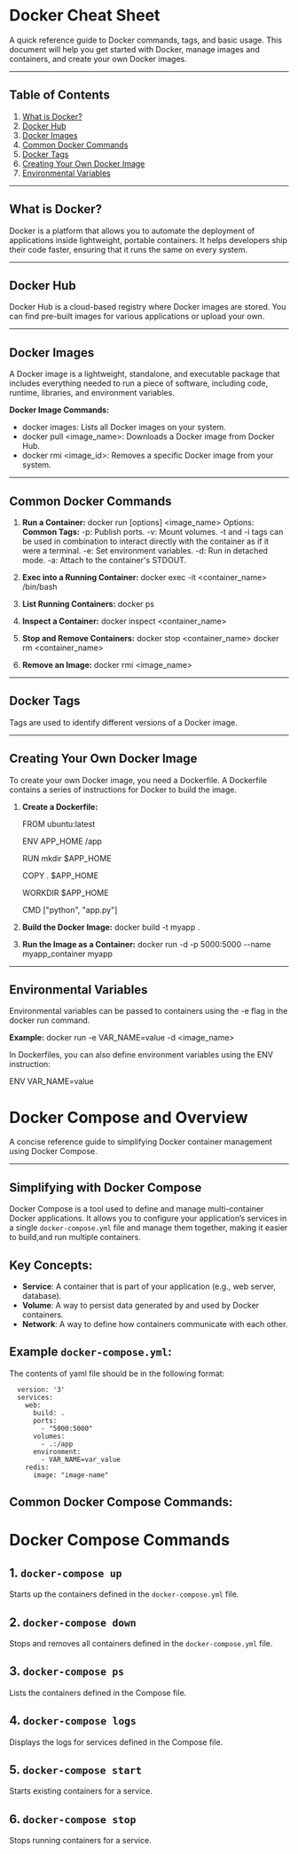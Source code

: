 # Docker Cheat Sheet

A quick reference guide to Docker commands, tags, and basic usage. This document will help you get started with Docker, manage images and containers, and create your own Docker images.

---

## Table of Contents
1. [What is Docker?](#what-is-docker)
2. [Docker Hub](#docker-hub)
3. [Docker Images](#docker-images)
4. [Common Docker Commands](#common-docker-commands)
5. [Docker Tags](#docker-tags)
6. [Creating Your Own Docker Image](#creating-your-own-docker-image)
7. [Environmental Variables](#environmental-variables)

---

## What is Docker?

Docker is a platform that allows you to automate the deployment of applications inside lightweight, portable containers. It helps developers ship their code faster, ensuring that it runs the same on every system.

---

## Docker Hub

Docker Hub is a cloud-based registry where Docker images are stored. You can find pre-built images for various applications or upload your own.

---

## Docker Images

A Docker image is a lightweight, standalone, and executable package that includes everything needed to run a piece of software, including code, runtime, libraries, and environment variables.

**Docker Image Commands:**
- docker images: Lists all Docker images on your system.
- docker pull <image_name>: Downloads a Docker image from Docker Hub.
- docker rmi <image_id>: Removes a specific Docker image from your system.

---

## Common Docker Commands

1. **Run a Container:**
   docker run [options] <image_name>
   Options:
      **Common Tags:**
          -p: Publish ports.
          -v: Mount volumes.
          -t and -i tags can be used in combination to interact directly with the container as if it were a terminal.
          -e: Set environment variables.
          -d: Run in detached mode.
          -a: Attach to the container's STDOUT.

3. **Exec into a Running Container:**
   docker exec -it <container_name> /bin/bash

4. **List Running Containers:**
   docker ps

5. **Inspect a Container:**
   docker inspect <container_name>

6. **Stop and Remove Containers:**
   docker stop <container_name>
   docker rm <container_name>

7. **Remove an Image:**
   docker rmi <image_name>

---

## Docker Tags

Tags are used to identify different versions of a Docker image.



---

## Creating Your Own Docker Image

To create your own Docker image, you need a Dockerfile. A Dockerfile contains a series of instructions for Docker to build the image.

1. **Create a Dockerfile:**

   FROM ubuntu:latest
   
   ENV APP_HOME /app
   
   RUN mkdir $APP_HOME
   
   COPY . $APP_HOME
   
   WORKDIR $APP_HOME
   
   CMD ["python", "app.py"]

2. **Build the Docker Image:**
   docker build -t myapp .

3. **Run the Image as a Container:**
   docker run -d -p 5000:5000 --name myapp_container myapp

---

## Environmental Variables

Environmental variables can be passed to containers using the -e flag in the docker run command.

**Example:**
docker run -e VAR_NAME=value -d <image_name>

In Dockerfiles, you can also define environment variables using the ENV instruction:

   ENV VAR_NAME=value
# Docker Compose and Overview

A concise reference guide to simplifying Docker container management using Docker Compose.

---

## Simplifying with Docker Compose

Docker Compose is a tool used to define and manage multi-container Docker applications. It allows you to configure your application’s services in a single `docker-compose.yml` file and manage them together, making it easier to build,and run multiple containers.

## Key Concepts:
- **Service**: A container that is part of your application (e.g., web server, database).
- **Volume**: A way to persist data generated by and used by Docker containers.
- **Network**: A way to define how containers communicate with each other.

## Example `docker-compose.yml`:
The contents of yaml file should be in the following format:

      version: '3'
      services:
        web:
          build: .
          ports:
            - "5000:5000"
          volumes:
            - .:/app
          environment:
            - VAR_NAME=var_value
        redis:
          image: "image-name"

## Common Docker Compose Commands:
# Docker Compose Commands

## 1. `docker-compose up`
Starts up the containers defined in the `docker-compose.yml` file.

## 2. `docker-compose down`
Stops and removes all containers defined in the `docker-compose.yml` file.

## 3. `docker-compose ps`
Lists the containers defined in the Compose file.

## 4. `docker-compose logs`
Displays the logs for services defined in the Compose file.

## 5. `docker-compose start`
Starts existing containers for a service.

## 6. `docker-compose stop`
Stops running containers for a service.



    
   




